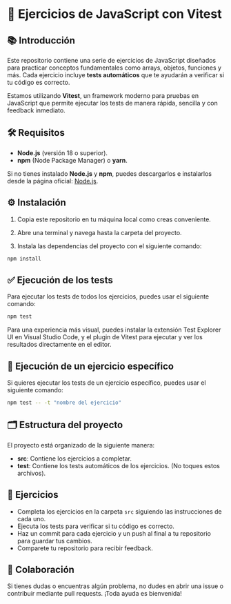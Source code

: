 # 🚀 Ejercicios de JavaScript con Vitest

## 📚 Introducción

Este repositorio contiene una serie de ejercicios de JavaScript diseñados para practicar conceptos fundamentales como arrays, objetos, funciones y más. Cada ejercicio incluye **tests automáticos** que te ayudarán a verificar si tu código es correcto.

Estamos utilizando **Vitest**, un framework moderno para pruebas en JavaScript que permite ejecutar los tests de manera rápida, sencilla y con feedback inmediato.

## 🛠️ Requisitos

- **Node.js** (versión 18 o superior).
- **npm** (Node Package Manager) o **yarn**.

Si no tienes instalado **Node.js** y **npm**, puedes descargarlos e instalarlos desde la página oficial: [Node.js](https://nodejs.org/).

## ⚙️ Instalación

1. Copia este repositorio en tu máquina local como creas conveniente.

2. Abre una terminal y navega hasta la carpeta del proyecto.

3. Instala las dependencias del proyecto con el siguiente comando:

```bash
npm install
```

## ✅ Ejecución de los tests

Para ejecutar los tests de todos los ejercicios, puedes usar el siguiente comando:

```bash
npm test
```

Para una experiencia más visual, puedes instalar la extensión Test Explorer UI en Visual Studio Code, y el plugin de Vitest para ejecutar y ver los resultados directamente en el editor.

## 🎯 Ejecución de un ejercicio específico

Si quieres ejecutar los tests de un ejercicio específico, puedes usar el siguiente comando:

```bash
npm test -- -t "nombre del ejercicio"
```

## 🗂️ Estructura del proyecto

El proyecto está organizado de la siguiente manera:

- **src**: Contiene los ejercicios a completar.
- **test**: Contiene los tests automáticos de los ejercicios. (No toques estos archivos).

## 🚀 Ejercicios

- Completa los ejercicios en la carpeta `src` siguiendo las instrucciones de cada uno.
- Ejecuta los tests para verificar si tu código es correcto.
- Haz un commit para cada ejercicio y un push al final a tu repositorio para guardar tus cambios.
- Comparete tu repositorio para recibir feedback.

## 👥 Colaboración

Si tienes dudas o encuentras algún problema, no dudes en abrir una issue o contribuir mediante pull requests. ¡Toda ayuda es bienvenida!